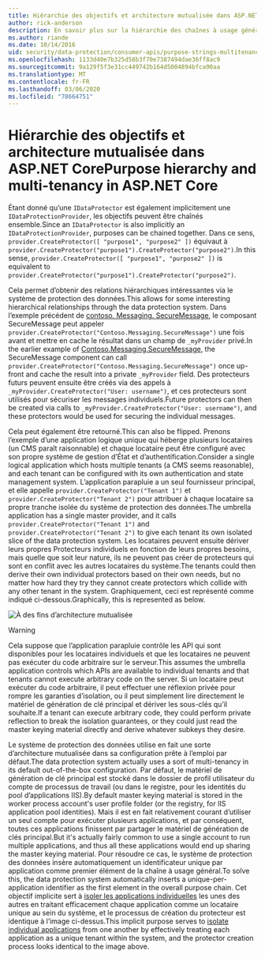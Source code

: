 ```yaml
---
title: Hiérarchie des objectifs et architecture mutualisée dans ASP.NET Core
author: rick-anderson
description: En savoir plus sur la hiérarchie des chaînes à usage général et sur l’architecture mutualisée en ce qui concerne les API de protection des données ASP.NET Core.
ms.author: riande
ms.date: 10/14/2016
uid: security/data-protection/consumer-apis/purpose-strings-multitenancy
ms.openlocfilehash: 1133d40e7b325d58b3f70e7387494dae36ff8ac9
ms.sourcegitcommit: 9a129f5f3e31cc449742b164d5004894bfca90aa
ms.translationtype: MT
ms.contentlocale: fr-FR
ms.lasthandoff: 03/06/2020
ms.locfileid: "78664751"
---
```

# <a name="purpose-hierarchy-and-multi-tenancy-in-aspnet-core"></a><span data-ttu-id="ea605-103">Hiérarchie des objectifs et architecture mutualisée dans ASP.NET Core</span><span class="sxs-lookup"><span data-stu-id="ea605-103">Purpose hierarchy and multi-tenancy in ASP.NET Core</span></span>

<span data-ttu-id="ea605-104">Étant donné qu’une `IDataProtector` est également implicitement une `IDataProtectionProvider`, les objectifs peuvent être chaînés ensemble.</span><span class="sxs-lookup"><span data-stu-id="ea605-104">Since an `IDataProtector` is also implicitly an `IDataProtectionProvider`, purposes can be chained together.</span></span> <span data-ttu-id="ea605-105">Dans ce sens, `provider.CreateProtector([ "purpose1", "purpose2" ])` équivaut à `provider.CreateProtector("purpose1").CreateProtector("purpose2")`.</span><span class="sxs-lookup"><span data-stu-id="ea605-105">In this sense, `provider.CreateProtector([ "purpose1", "purpose2" ])` is equivalent to `provider.CreateProtector("purpose1").CreateProtector("purpose2")`.</span></span>

<span data-ttu-id="ea605-106">Cela permet d’obtenir des relations hiérarchiques intéressantes via le système de protection des données.</span><span class="sxs-lookup"><span data-stu-id="ea605-106">This allows for some interesting hierarchical relationships through the data protection system.</span></span> <span data-ttu-id="ea605-107">Dans l’exemple précédent de [contoso. Messaging. SecureMessage](xref:security/data-protection/consumer-apis/purpose-strings#data-protection-contoso-purpose), le composant SecureMessage peut appeler `provider.CreateProtector("Contoso.Messaging.SecureMessage")` une fois avant et mettre en cache le résultat dans un champ de `_myProvider` privé.</span><span class="sxs-lookup"><span data-stu-id="ea605-107">In the earlier example of [Contoso.Messaging.SecureMessage](xref:security/data-protection/consumer-apis/purpose-strings#data-protection-contoso-purpose), the SecureMessage component can call `provider.CreateProtector("Contoso.Messaging.SecureMessage")` once up-front and cache the result into a private `_myProvider` field.</span></span> <span data-ttu-id="ea605-108">Des protecteurs futurs peuvent ensuite être créés via des appels à `_myProvider.CreateProtector("User: username")`, et ces protecteurs sont utilisés pour sécuriser les messages individuels.</span><span class="sxs-lookup"><span data-stu-id="ea605-108">Future protectors can then be created via calls to `_myProvider.CreateProtector("User: username")`, and these protectors would be used for securing the individual messages.</span></span>

<span data-ttu-id="ea605-109">Cela peut également être retourné.</span><span class="sxs-lookup"><span data-stu-id="ea605-109">This can also be flipped.</span></span> <span data-ttu-id="ea605-110">Prenons l’exemple d’une application logique unique qui héberge plusieurs locataires (un CMS paraît raisonnable) et chaque locataire peut être configuré avec son propre système de gestion d’État et d’authentification.</span><span class="sxs-lookup"><span data-stu-id="ea605-110">Consider a single logical application which hosts multiple tenants (a CMS seems reasonable), and each tenant can be configured with its own authentication and state management system.</span></span> <span data-ttu-id="ea605-111">L’application parapluie a un seul fournisseur principal, et elle appelle `provider.CreateProtector("Tenant 1")` et `provider.CreateProtector("Tenant 2")` pour attribuer à chaque locataire sa propre tranche isolée du système de protection des données.</span><span class="sxs-lookup"><span data-stu-id="ea605-111">The umbrella application has a single master provider, and it calls `provider.CreateProtector("Tenant 1")` and `provider.CreateProtector("Tenant 2")` to give each tenant its own isolated slice of the data protection system.</span></span> <span data-ttu-id="ea605-112">Les locataires peuvent ensuite dériver leurs propres Protecteurs individuels en fonction de leurs propres besoins, mais quelle que soit leur nature, ils ne peuvent pas créer de protecteurs qui sont en conflit avec les autres locataires du système.</span><span class="sxs-lookup"><span data-stu-id="ea605-112">The tenants could then derive their own individual protectors based on their own needs, but no matter how hard they try they cannot create protectors which collide with any other tenant in the system.</span></span> <span data-ttu-id="ea605-113">Graphiquement, ceci est représenté comme indiqué ci-dessous.</span><span class="sxs-lookup"><span data-stu-id="ea605-113">Graphically, this is represented as below.</span></span>

![À des fins d’architecture mutualisée](purpose-strings-multitenancy/_static/purposes-multi-tenancy.png)

>[!WARNING]
> <span data-ttu-id="ea605-115">Cela suppose que l’application parapluie contrôle les API qui sont disponibles pour les locataires individuels et que les locataires ne peuvent pas exécuter du code arbitraire sur le serveur.</span><span class="sxs-lookup"><span data-stu-id="ea605-115">This assumes the umbrella application controls which APIs are available to individual tenants and that tenants cannot execute arbitrary code on the server.</span></span> <span data-ttu-id="ea605-116">Si un locataire peut exécuter du code arbitraire, il peut effectuer une réflexion privée pour rompre les garanties d’isolation, ou il peut simplement lire directement le matériel de génération de clé principal et dériver les sous-clés qu’il souhaite.</span><span class="sxs-lookup"><span data-stu-id="ea605-116">If a tenant can execute arbitrary code, they could perform private reflection to break the isolation guarantees, or they could just read the master keying material directly and derive whatever subkeys they desire.</span></span>

<span data-ttu-id="ea605-117">Le système de protection des données utilise en fait une sorte d’architecture mutualisée dans sa configuration prête à l’emploi par défaut.</span><span class="sxs-lookup"><span data-stu-id="ea605-117">The data protection system actually uses a sort of multi-tenancy in its default out-of-the-box configuration.</span></span> <span data-ttu-id="ea605-118">Par défaut, le matériel de génération de clé principal est stocké dans le dossier de profil utilisateur du compte de processus de travail (ou dans le registre, pour les identités du pool d’applications IIS).</span><span class="sxs-lookup"><span data-stu-id="ea605-118">By default master keying material is stored in the worker process account's user profile folder (or the registry, for IIS application pool identities).</span></span> <span data-ttu-id="ea605-119">Mais il est en fait relativement courant d’utiliser un seul compte pour exécuter plusieurs applications, et par conséquent, toutes ces applications finissent par partager le matériel de génération de clés principal.</span><span class="sxs-lookup"><span data-stu-id="ea605-119">But it's actually fairly common to use a single account to run multiple applications, and thus all these applications would end up sharing the master keying material.</span></span> <span data-ttu-id="ea605-120">Pour résoudre ce cas, le système de protection des données insère automatiquement un identificateur unique par application comme premier élément de la chaîne à usage général.</span><span class="sxs-lookup"><span data-stu-id="ea605-120">To solve this, the data protection system automatically inserts a unique-per-application identifier as the first element in the overall purpose chain.</span></span> <span data-ttu-id="ea605-121">Cet objectif implicite sert à [isoler les applications individuelles](xref:security/data-protection/configuration/overview#per-application-isolation) les unes des autres en traitant efficacement chaque application comme un locataire unique au sein du système, et le processus de création du protecteur est identique à l’image ci-dessus.</span><span class="sxs-lookup"><span data-stu-id="ea605-121">This implicit purpose serves to [isolate individual applications](xref:security/data-protection/configuration/overview#per-application-isolation) from one another by effectively treating each application as a unique tenant within the system, and the protector creation process looks identical to the image above.</span></span>
